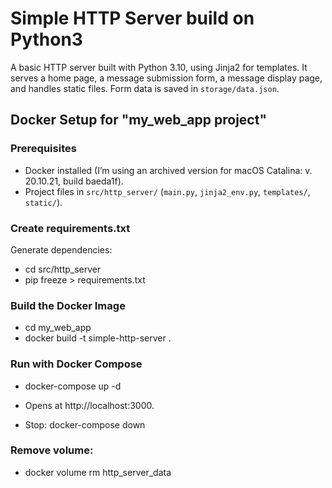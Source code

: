 # Simple HTTP Server build on Python3

A basic HTTP server built with Python 3.10, using Jinja2 for templates. It serves a home page, a message submission form, a message display page, and handles static files. Form data is saved in `storage/data.json`.

## Docker Setup for "my_web_app project"

### Prerequisites
- Docker installed (I’m using an archived version for macOS Catalina: v. 20.10.21, build baeda1f).
- Project files in `src/http_server/` (`main.py`, `jinja2_env.py`, `templates/`, `static/`).

### Create requirements.txt
Generate dependencies:
- cd src/http_server
- pip freeze > requirements.txt

### Build the Docker Image
- cd my_web_app
- docker build -t simple-http-server .

### Run with Docker Compose
- docker-compose up -d

- Opens at http://localhost:3000.

- Stop: docker-compose down

### Remove volume:
- docker volume rm http_server_data
